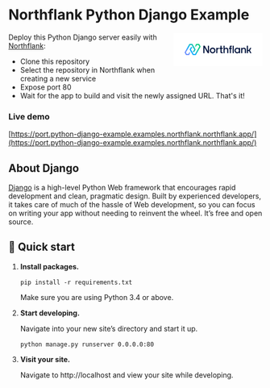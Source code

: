 # Northflank Python Django Example

<a target="_blank" rel="noopener noreferrer" href="https://www.northflank.com">
    <img alt="Northflank" align="right" src="/media/logo.svg" width="35%" />
</a>

Deploy this Python Django server easily with [Northflank](https://www.northflank.com):

- Clone this repository
- Select the repository in Northflank when creating a new service
- Expose port 80
- Wait for the app to build and visit the newly assigned URL. That's it!

### Live demo
[https://port.python-django-example.examples.northflank.northflank.app/](https://port.python-django-example.examples.northflank.northflank.app/)

## About Django
[Django](https://www.djangoproject.com/) is a high-level Python Web framework that encourages rapid development and clean, pragmatic design. Built by experienced developers, it takes care of much of the hassle of Web development, so you can focus on writing your app without needing to reinvent the wheel. It’s free and open source. 

## 🚀 Quick start

1.  **Install packages.**

    ```shell
    pip install -r requirements.txt
    ```

    Make sure you are using Python 3.4 or above.

1.  **Start developing.**

    Navigate into your new site’s directory and start it up.

    ```shell
    python manage.py runserver 0.0.0.0:80
    ```

1.  **Visit your site.**

    Navigate to http://localhost and view your site while developing.